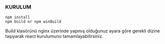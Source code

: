 ### KURULUM
```shell
npm install
npm build or npm winBuild
```
Build klasörünü nginx üzerinde yapmış olduğunuz ayara göre gerekli dizine taşıyarak react kurulumunu tamamlayabilirsiniz.
